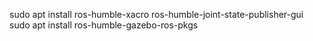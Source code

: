 sudo apt install ros-humble-xacro ros-humble-joint-state-publisher-gui
sudo apt install ros-humble-gazebo-ros-pkgs